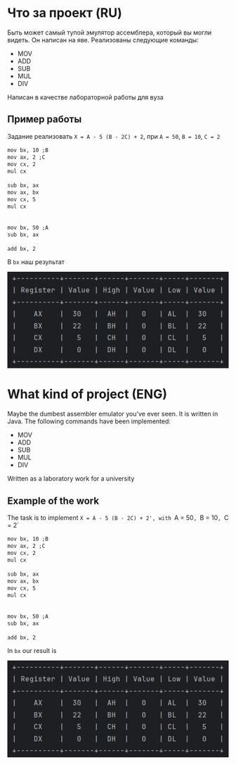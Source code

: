 # Что за проект (RU)

Быть может самый тупой эмулятор ассемблера, который вы могли видеть. Он написан на яве. Реализованы следующие команды:

- MOV
- ADD
- SUB
- MUL
- DIV

Написан в качестве лабораторной работы для вуза

## Пример работы

Задание реализовать `Х = А - 5 (В - 2С) + 2`, при `A = 50`, `B = 10`, `C = 2`

```
mov bx, 10 ;B
mov ax, 2 ;C 
mov cx, 2
mul cx

sub bx, ax
mov ax, bx  
mov cx, 5
mul cx


mov bx, 50 ;A
sub bx, ax

add bx, 2
```

В `bx` наш результат 

![img.png](img/img.png)

# What kind of project (ENG)

Maybe the dumbest assembler emulator you've ever seen. It is written in Java. The following commands have been implemented:

- MOV
- ADD
- SUB
- MUL
- DIV

Written as a laboratory work for a university

## Example of the work

The task is to implement `X = A - 5 (B - 2C) + 2', with `A = 50`, `B = 10`, `C = 2`

```
mov bx, 10 ;B
mov ax, 2 ;C 
mov cx, 2
mul cx

sub bx, ax
mov ax, bx  
mov cx, 5
mul cx


mov bx, 50 ;A
sub bx, ax

add bx, 2
```

In `bx` our result is 

![img.png](img/img.png)
